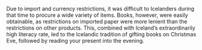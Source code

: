 Due to import and currency restrictions, it was difficult to Icelanders during that time to procure a wide variety of items. Books, however, were easily obtainable, as restrictions on imported paper were more lenient than the restrictions on other products. This, combined with Iceland’s extraordinarily high literacy rate, led to the Icelandic tradition of gifting books on Christmas Eve, followed by reading your present into the evening.
